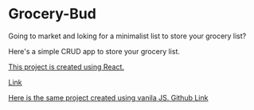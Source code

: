 # Grocery-Bud

Going to market and loking for a minimalist list to store your grocery list?

Here's a simple CRUD app to store your grocery list.

<u>

This project is created using React.

[Link]()

Here is the same project created using vanila JS.
[Github](https://github.com/SirZeck/Grocery-Bud)
[Link](https://sirzeck.github.io/Grocery-Bud/)
